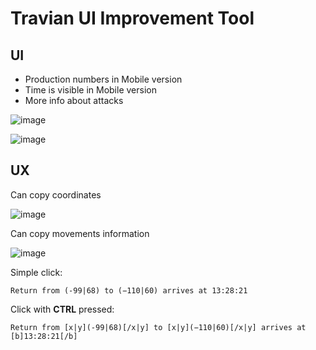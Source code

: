 # Travian UI Improvement Tool

## UI
- Production numbers in Mobile version
- Time is visible in Mobile version
- More info about attacks

![image](https://user-images.githubusercontent.com/19815216/169517154-9905e05f-3952-43a9-abd0-f081441cf723.png)

![image](https://user-images.githubusercontent.com/19815216/169517369-4d6320ce-7cb5-477a-9984-e405e015529c.png)

## UX
Can copy coordinates

![image](https://user-images.githubusercontent.com/19815216/169518035-d8127c92-75d2-47bc-9388-a854498d956f.png)


Can copy movements information

![image](https://user-images.githubusercontent.com/19815216/169518362-a4b5e050-bc73-4363-8d53-016db3a729e5.png)

Simple click:
```
Return from (-99|68) to ‭(‭−‭110‬‬|‭60‬)‬ arrives at 13:28:21
```

Click with **CTRL** pressed:
```
Return from [x|y](-99|68)[/x|y] to [x|y]‭(‭−‭110‬‬|‭60‬)‬[/x|y] arrives at [b]13:28:21[/b]
```
